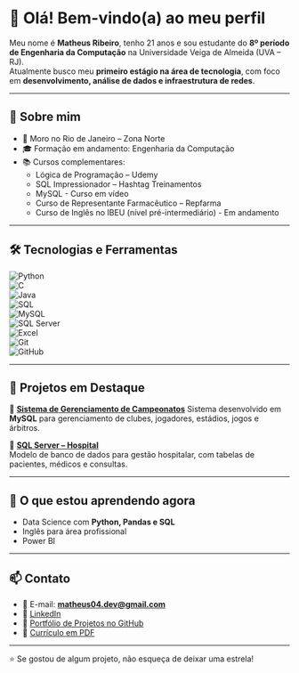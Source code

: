# 👋 Olá! Bem-vindo(a) ao meu perfil

Meu nome é **Matheus Ribeiro**, tenho 21 anos e sou estudante do **8º período de Engenharia da Computação** na Universidade Veiga de Almeida (UVA – RJ).  
Atualmente busco meu **primeiro estágio na área de tecnologia**, com foco em **desenvolvimento, análise de dados e infraestrutura de redes**.

---

## 🚀 Sobre mim

- 📌 Moro no Rio de Janeiro – Zona Norte  
- 🎓 Formação em andamento: Engenharia da Computação  
- 📚 Cursos complementares:
  - Lógica de Programação – Udemy   
  - SQL Impressionador – Hashtag Treinamentos
  - MySQL - Curso em vídeo
  - Curso de Representante Farmacêutico – Repfarma
  - Curso de Inglês no IBEU (nível pré-intermediário) - Em andamento

---

## 🛠️ Tecnologias e Ferramentas

![Python](https://img.shields.io/badge/Python-3776AB?style=for-the-badge&logo=python&logoColor=white)  
![C](https://img.shields.io/badge/C-00599C?style=for-the-badge&logo=c&logoColor=white)  
![Java](https://img.shields.io/badge/Java-ED8B00?style=for-the-badge&logo=openjdk&logoColor=white)  
![SQL](https://img.shields.io/badge/SQL-4479A1?style=for-the-badge&logo=databricks&logoColor=white)  
![MySQL](https://img.shields.io/badge/MySQL-005C84?style=for-the-badge&logo=mysql&logoColor=white)  
![SQL Server](https://img.shields.io/badge/SQL%20Server-CC2927?style=for-the-badge&logo=microsoftsqlserver&logoColor=white)  
![Excel](https://img.shields.io/badge/Excel-217346?style=for-the-badge&logo=microsoft-excel&logoColor=white)  
![Git](https://img.shields.io/badge/Git-F05032?style=for-the-badge&logo=git&logoColor=white)  
![GitHub](https://img.shields.io/badge/GitHub-181717?style=for-the-badge&logo=github&logoColor=white)  

---

## 📁 Projetos em Destaque

🔹 **[Sistema de Gerenciamento de Campeonatos](https://github.com/Matheus-1895/Projeto-Campeonatos--MySQL)** 
Sistema desenvolvido em **MySQL** para gerenciamento de clubes, jogadores, estádios, jogos e árbitros.  

🔹 **[SQL Server – Hospital](https://github.com/Matheus-1895/SQLServer-Hospital)**  
Modelo de banco de dados para gestão hospitalar, com tabelas de pacientes, médicos e consultas. 

---

## 🌱 O que estou aprendendo agora

- Data Science com **Python, Pandas e SQL**  
- Inglês para área profissional
- Power BI

---

## 📫 Contato 

- 📧 E-mail: **matheus04.dev@gmail.com**
- 💼 [LinkedIn](https://www.linkedin.com/in/matheusribeiro2004/)
- 📂 [Portfólio de Projetos no GitHub](https://github.com/Matheus-1895?tab=repositories)
- 📄 [Currículo em PDF](https://drive.google.com/file/d/1FsRhTQqWpYZmdQbHVz47HgScLnGnIoCr/view?usp=sharing)
  
---

⭐ Se gostou de algum projeto, não esqueça de deixar uma estrela!
